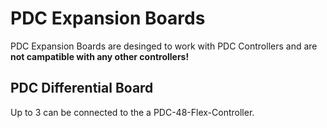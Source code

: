 # PDC Expansion Boards

PDC Expansion Boards are desinged to work with PDC Controllers and are **not campatible with any other controllers!**

## PDC Differential Board

Up to 3 can be connected to the a PDC-48-Flex-Controller. 
